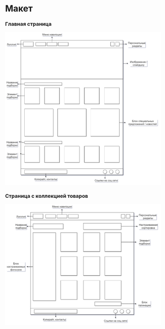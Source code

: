 # Макет
### Главная страница
![main-page](img/main-page.png)

### Страница с коллекцией товаров
![collections-view](img/collections-view.png)